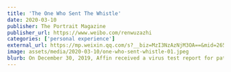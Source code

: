 ```yaml
---
title: 'The One Who Sent The Whistle'
date: 2020-03-10
publisher: The Portrait Magazine
publisher_url: https://www.weibo.com/renwuzazhi
categories: ['personal experience']
external_url: https://mp.weixin.qq.com/s?__biz=MzI3NzAzNjM3OA==&mid=2651022237&idx=1&sn=4497c97b9dc2df13287fcf2855fa675c&chksm=f09bafa8c7ec26be1c330147254448d52b5404b8268ee30059107af3ad1e6402bb2c27529a2e&mpshare=1&scene=1&srcid=0311qtX6FtG8X10WKZChTCE8&sharer_sharetime=1583863976999&sharer_shareid=b49621e94a7ac527cfe3819585692a1e&exportkey=AkzLRuMIulZeUBjzKJrMAks%3D&pass_ticket=ShAnx7j%2BZn9LbDdL3k2r4B9juaV0CNqSh2P4vtqtYQ1fAeHD4n6Zdke4USxlEd9%2F#rd
image: assets/media/2020-03-10/one-who-sent-whistle-01.jpeg
blurb: On December 30, 2019, Affin received a virus test report for patients with unknown pneumonia. She circled the word "SARS coronavirus" in red. When asked by a college classmate, she took the report and circulated it, to this classmate who is also a doctor. That night, the report spread to doctor circles in Wuhan, and those who forwarded the report included the eight doctors who were disciplined by the police.
---
```

